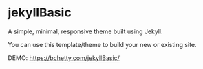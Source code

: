 # jekyllBasic

A simple, minimal, responsive theme built using Jekyll.

You can use this template/theme to build your new or existing site.

DEMO: https://bchetty.com/jekyllBasic/
